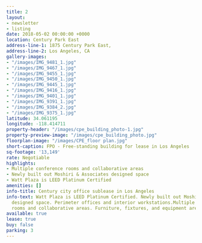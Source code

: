 ```yaml
---
title: 2
layout:
- newsletter
- listing
date: 2018-05-02 00:00:00 +0000
location: Century Park East
address-line-1: 1875 Century Park East,
address-line-2: Los Angeles, CA
gallery-images:
- "/images/IMG_9481_1.jpg"
- "/images/IMG_9467_1.jpg"
- "/images/IMG_9455_1.jpg"
- "/images/IMG_9450_1.jpg"
- "/images/IMG_9445_1.jpg"
- "/images/IMG_9416_1.jpg"
- "/images/IMG_9401_1.jpg"
- "/images/IMG_9391_1.jpg"
- "/images/IMG_9384_2.jpg"
- "/images/IMG_9375_1.jpg"
latitude: 34.061195
longitude: -118.414711
property-header: "/images/cpe_building_photo-1.jpg"
property-preview-image: "/images/cpe_building_photo.jpg"
floorplan-image: "/images/CPE_floor plan.jpg"
short-caption: FPO - Free-standing building for lease in Los Angeles
sq-footage: '13,149'
rate: Negotiable
highlights:
- Multiple conference rooms and collaborative areas
- Newly built out Moshiri & Associates designed space
- Watt Plaza is LEED Platinum Certified
amenities: []
info-title: Century city office sublease in Los Angeles
info-text: Watt Plaza is LEED Platinum Certified. Newly built out Moshiri & Associates
  designed space. Perimeter offices and interior workstations.Multiple conference
  rooms and collaborative areas. Furniture, fixtures, and equipment are negotiable
available: true
lease: true
buy: false
parking: 3
---
```

